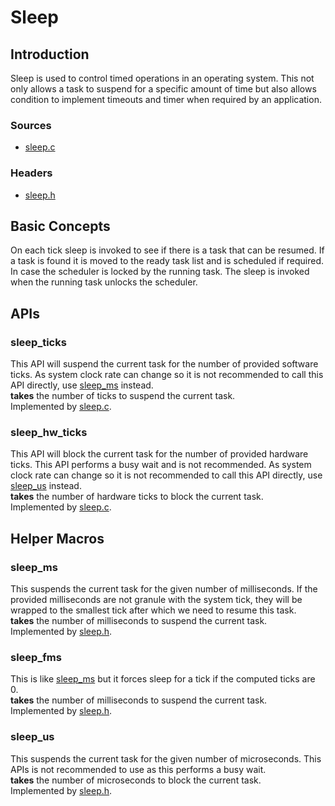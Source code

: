 Sleep
=====
## Introduction
Sleep is used to control timed operations in an operating system. This not only allows a task to suspend for a specific amount of time but also allows condition to implement timeouts and timer when required by an application.

### Sources
- [sleep.c](../../rtos/kernel/sleep.c)

### Headers
- [sleep.h](../../rtos/kernel/sleep.h)

## Basic Concepts
On each tick sleep is invoked to see if there is a task that can be resumed. If a task is found it is moved to the ready task list and is scheduled if required. In case the scheduler is locked by the running task. The sleep is invoked when the running task unlocks the scheduler.

## APIs
### sleep\_ticks
This API will suspend the current task for the number of provided software ticks. As system clock rate can change so it is not recommended to call this API directly, use [sleep_ms](SLEEP.md#sleep_ms) instead.  
**takes** the number of ticks to suspend the current task.  
Implemented by [sleep.c](../../rtos/kernel/sleep.c).

### sleep\_hw\_ticks
This API will block the current task for the number of provided hardware ticks. This API performs a busy wait and is not recommended. As system clock rate can change so it is not recommended to call this API directly, use [sleep_us](SLEEP.md#sleep_us) instead.  
**takes** the number of hardware ticks to block the current task.  
Implemented by [sleep.c](../../rtos/kernel/sleep.c).

## Helper Macros
### sleep\_ms
This suspends the current task for the given number of milliseconds. If the provided milliseconds are not granule with the system tick, they will be wrapped to the smallest tick after which we need to resume this task.  
**takes** the number of milliseconds to suspend the current task.  
Implemented by [sleep.h](../../rtos/kernel/sleep.h).

### sleep\_fms
This is like [sleep_ms](SLEEP.md#sleep_ms) but it forces sleep for a tick if the computed ticks are 0.  
**takes** the number of milliseconds to suspend the current task.  
Implemented by [sleep.h](../../rtos/kernel/sleep.h).

### sleep\_us
This suspends the current task for the given number of microseconds. This APIs is not recommended to use as this performs a busy wait.  
**takes** the number of microseconds to block the current task.  
Implemented by [sleep.h](../../rtos/kernel/sleep.h).